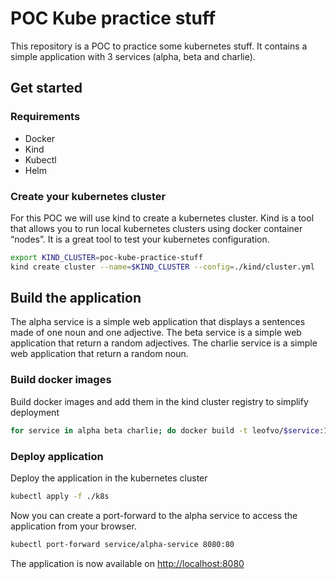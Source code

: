 # POC Kube practice stuff

This repository is a POC to practice some kubernetes stuff. It contains a simple application with 3 services (alpha, beta and charlie).

## Get started

### Requirements

- Docker
- Kind
- Kubectl
- Helm

### Create your kubernetes cluster

For this POC we will use kind to create a kubernetes cluster. Kind is a tool that allows you to run local kubernetes clusters using docker container “nodes”. It is a great tool to test your kubernetes configuration.

```bash
export KIND_CLUSTER=poc-kube-practice-stuff
kind create cluster --name=$KIND_CLUSTER --config=./kind/cluster.yml
```

## Build the application

The alpha service is a simple web application that displays a sentences made of one noun and one adjective. The beta service is a simple web application that return a random adjectives. The charlie service is a simple web application that return a random noun.

### Build docker images

Build docker images and add them in the kind cluster registry to simplify deployment

```bash
for service in alpha beta charlie; do docker build -t leofvo/$service:1.0.0 ./apps/$service && kind load docker-image leofvo/$service:1.0.0 -n $KIND_CLUSTER; done
```

### Deploy application

Deploy the application in the kubernetes cluster

```bash
kubectl apply -f ./k8s
```

Now you can create a port-forward to the alpha service to access the application from your browser.

```bash
kubectl port-forward service/alpha-service 8080:80
```

The application is now available on [http://localhost:8080](http://localhost:8080)
